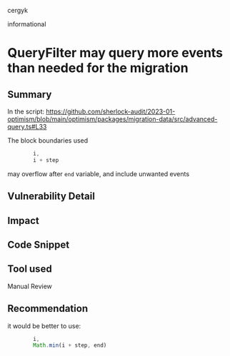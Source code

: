 cergyk

informational

# QueryFilter may query more events than needed for the migration

## Summary
In the script:
https://github.com/sherlock-audit/2023-01-optimism/blob/main/optimism/packages/migration-data/src/advanced-query.ts#L33

The block boundaries used
```typescript
        i,
        i + step
```
may overflow after `end` variable, and include unwanted events

## Vulnerability Detail

## Impact

## Code Snippet

## Tool used

Manual Review

## Recommendation

it would be better to use:
```typescript
        i,
        Math.min(i + step, end)
```